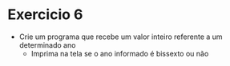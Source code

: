 # Exercicio 6


+ Crie um programa que recebe um valor inteiro referente a um determinado ano
    + Imprima na tela se o ano informado é bissexto ou não